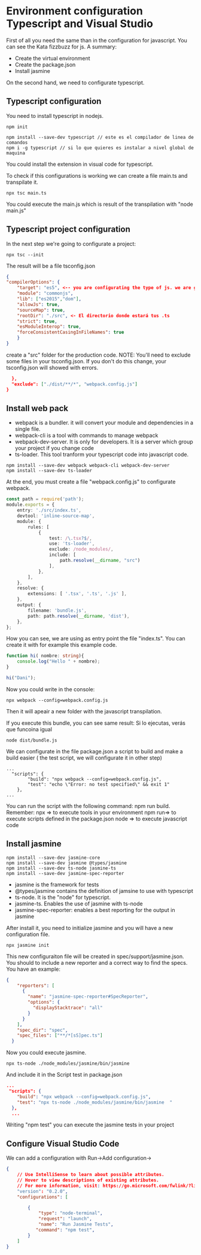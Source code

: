 # Environment configuration Typescript and Visual Studio
First of all you need the same than in the configuration for javascript. You can
see the Kata fizzbuzz for js. A summary:
- Create the virtual environment
- Create the package.json
- Install jasmine


On the second hand, we need to configurate typescript.

## Typescript configuration
You need to install typescript in nodejs.
```
npm init 

npm install --save-dev typescript // este es el compilador de linea de comandos
npm i -g typescript // si lo que quieres es instalar a nivel global de maquina

```

You could install the extension in visual code for typescript.

To check if this configurations is working we can create a file main.ts and transpilate it.

```
npx tsc main.ts
```

You could execute the main.js which is result of the transpilation with "node main.js"

## Typescript project configuration

In the next step we're going to configurate a project:
```
npx tsc --init
```

The result will be a file tsconfig.json

``` json
{
"compilerOptions": {
    "target": "es5", <-- you are configurating the type of js. we are going tu use es5 (es5->es6->es2016)
    "module": "commonjs",
    "lib": ["es2015","dom"],
    "allowJs": true,
    "sourceMap": true,
    "rootDir": "./src", <- El directorio donde estará tus .ts
    "strict": true,
    "esModuleInterop": true,
    "forceConsistentCasingInFileNames": true
    }
}
```

create a "src" folder for the production code.
NOTE: You'll need to exclude some files in your tsconfig.json. If you don't do this change, your tsconfig.json will showed with errors.
  
``` json
  },
  "exclude": ["./dist/**/*", "webpack.config.js"]
}
```

## Install web pack
* webpack is a bundler. it will convert your module and dependencies in a single file.
* webpack-cli is a tool with commands to manage webpack
* webpack-dev-server. It is only for developers. It is a server which group your project if you change code
* ts-loader. This tool tranform your typescript code into javascript code.
```
npm install --save-dev webpack webpack-cli webpack-dev-server
npm install --save-dev ts-loader
```

At the end, you must create a file "webpack.config.js" to configurate webpack.
``` typescript
const path = require('path');
module.exports = {
    entry: './src/index.ts',
    devtool: 'inline-source-map',
    module: {
        rules: [
            {
                test: /\.tsx?$/,
                use: 'ts-loader',
                exclude: /node_modules/,
                include: [
                    path.resolve(__dirname, "src")
                ],
            },
        ],
    },
    resolve: {
        extensions: [ '.tsx', '.ts', '.js' ],
    },
    output: {
        filename: 'bundle.js',
        path: path.resolve(__dirname, 'dist'),
    },
};
```

How you can see, we are using as entry point the file "index.ts". You can create it with for example this example code.
``` ts
function hi( nombre: string){
    console.log("Hello " + nombre);
}

hi("Dani");
```

Now you could write in the console:
``` console
npx webpack --config=webpack.config.js

```
Then it will apeair a new folder with the javascript transpilation.

If you execute this bundle, you can see same result:
Si lo ejecutas, verás que funcoina igual
```
node dist/bundle.js   
```

We can configurate in the file package.json a script to build and make a build easier ( the test script, we will configurate it in other step)

```
...
  "scripts": {
        "build": "npx webpack --config=webpack.config.js",
        "test": "echo \"Error: no test specified\" && exit 1"
    },
...
```
You can run the script with the following command: npm run build. 
Remember:
npx => to execute tools in your environment
npm run=> to execute scripts defined in the package.json
node => to execute javascript code
## Install jasmine

```
npm install --save-dev jasmine-core
npm install --save-dev jasmine @types/jasmine
npm install --save-dev ts-node jasmine-ts
npm install --save-dev jasmine-spec-reporter
```
- jasmine is the framework for tests
- @types/jasmine contains the definition of jamsine to use with typescript
- ts-node. It is the "node" for typescript.
- jasmine-ts. Enables the use of jasmine with ts-node
- jasmine-spec-reporter: enables a best reporting for the output in jasmine

After install it, you need to initialize jasmine and you will have a new configuration file.
```
npx jasmine init
```
This new configuraiton file will be created in spec/support/jasmine.json. You should to include a new reporter and a correct way to find the specs. You have an example:
``` json
{
    "reporters": [
      {
        "name": "jasmine-spec-reporter#SpecReporter",
        "options": {
          "displayStacktrace": "all"
        }
      }
    ],
    "spec_dir": "spec",
    "spec_files": ["**/*[sS]pec.ts"]
  }
```

Now you could execute jasmine.

```
npx ts-node ./node_modules/jasmine/bin/jasmine  

```

And include it in the Script test in package.json

``` json
...
 "scripts": {
    "build": "npx webpack --config=webpack.config.js",
    "test": "npx ts-node ./node_modules/jasmine/bin/jasmine  "
  },
  ...

```
Writing "npm test" you can execute the jasmine tests in your project

## Configure Visual Studio Code
We can add a configuration with Run->Add configuration->
``` json
{
    // Use IntelliSense to learn about possible attributes.
    // Hover to view descriptions of existing attributes.
    // For more information, visit: https://go.microsoft.com/fwlink/?linkid=830387
    "version": "0.2.0",
    "configurations": [

        {
            "type": "node-terminal",
            "request": "launch",
            "name": "Run Jasmine Tests",
           "command": "npm test",
        }
    ]
}
```